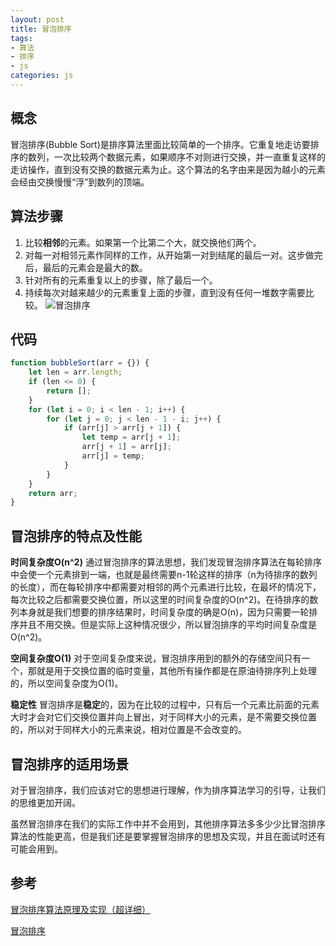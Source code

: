 ```yaml
---
layout: post
title: 冒泡排序
tags:
- 算法
- 排序
- js
categories: js
---
```

## 概念
冒泡排序(Bubble Sort)是排序算法里面比较简单的一个排序。它重复地走访要排序的数列，一次比较两个数据元素，如果顺序不对则进行交换，并一直重复这样的走访操作，直到没有交换的数据元素为止。这个算法的名字由来是因为越小的元素会经由交换慢慢“浮”到数列的顶端。

## 算法步骤
1. 比较**相邻**的元素。如果第一个比第二个大，就交换他们两个。
2. 对每一对相邻元素作同样的工作，从开始第一对到结尾的最后一对。这步做完后，最后的元素会是最大的数。
3. 针对所有的元素重复以上的步骤，除了最后一个。
4. 持续每次对越来越少的元素重复上面的步骤，直到没有任何一堆数字需要比较。
![冒泡排序](https://blobscdn.gitbook.com/v0/b/gitbook-28427.appspot.com/o/assets%2F-Lm9JtwbhXVOfXyecToy%2F-Lm9KQIJAMvCgJQzErQS%2F-Lm9KRSInFt3BHoLgdXb%2FbubbleSort.gif?generation=1565688974562234&alt=media)


## 代码
```js
function bubbleSort(arr = {}) {
    let len = arr.length;
    if (len <= 0) {
        return [];
    }
    for (let i = 0; i < len - 1; i++) {
        for (let j = 0; j < len - 1 - i; j++) {
            if (arr[j] > arr[j + 1]) {
                let temp = arr[j + 1];
                arr[j + 1] = arr[j];
                arr[j] = temp;
            }
        }
    }
    return arr;
}
```

## 冒泡排序的特点及性能
**时间复杂度O(n^2)**
通过冒泡排序的算法思想，我们发现冒泡排序算法在每轮排序中会使一个元素排到一端，也就是最终需要n-1轮这样的排序（n为待排序的数列的长度），而在每轮排序中都需要对相邻的两个元素进行比较，在最坏的情况下，每次比较之后都需要交换位置，所以这里的时间复杂度的O(n^2)。在待排序的数列本身就是我们想要的排序结果时，时间复杂度的确是O(n)，因为只需要一轮排序并且不用交换。但是实际上这种情况很少，所以冒泡排序的平均时间复杂度是O(n^2)。

**空间复杂度O(1)**
对于空间复杂度来说，冒泡排序用到的额外的存储空间只有一个，那就是用于交换位置的临时变量，其他所有操作都是在原油待排序列上处理的，所以空间复杂度为O(1)。

**稳定性**
冒泡排序是**稳定**的，因为在比较的过程中，只有后一个元素比前面的元素大时才会对它们交换位置并向上冒出，对于同样大小的元素，是不需要交换位置的，所以对于同样大小的元素来说，相对位置是不会改变的。

## 冒泡排序的适用场景
对于冒泡排序，我们应该对它的思想进行理解，作为排序算法学习的引导，让我们的思维更加开阔。

虽然冒泡排序在我们的实际工作中并不会用到，其他排序算法多多少少比冒泡排序算法的性能更高，但是我们还是要掌握冒泡排序的思想及实现，并且在面试时还有可能会用到。





## 参考
[冒泡排序算法原理及实现（超详细）](http://data.biancheng.net/view/116.html)

[冒泡排序](https://sort.hust.cc/1.bubblesort)